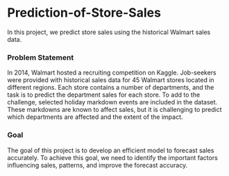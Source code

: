 # Prediction-of-Store-Sales
In this project, we predict store sales using the historical Walmart sales data.

### Problem Statement
In 2014, Walmart hosted a recruiting competition on Kaggle. Job-seekers were provided with historical sales data for 45 Walmart stores located in different regions. Each store contains a number of departments, and the task is to predict the department sales for each store. To add to the challenge, selected holiday markdown events are included in the dataset. These markdowns are known to affect sales, but it is challenging to predict which departments are affected and the extent of the impact.

### Goal
The goal of this project is to develop an efficient model to forecast sales accurately. To achieve this goal, we need to identify the important factors influencing sales, patterns, and improve the forecast accuracy.